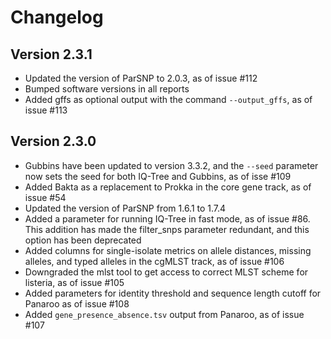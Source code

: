 
# Changelog

## Version 2.3.1
- Updated the version of ParSNP to 2.0.3, as of issue #112
- Bumped software versions in all reports
- Added gffs as optional output with the command `--output_gffs`, as of issue #113


## Version 2.3.0
- Gubbins have been updated to version 3.3.2, and the `--seed` parameter now sets the seed for both IQ-Tree and Gubbins, as of isse #109
- Added Bakta as a replacement to Prokka in the core gene track, as of issue #54
- Updated the version of ParSNP from 1.6.1 to 1.7.4
- Added a parameter for running IQ-Tree in fast mode, as of issue #86. This addition has made the filter_snps parameter redundant, and this option has been deprecated
- Added columns for single-isolate metrics on allele distances, missing alleles, and typed alleles in the cgMLST track, as of issue #106
- Downgraded the mlst tool to get access to correct MLST scheme for listeria, as of issue #105
- Added parameters for identity threshold and sequence length cutoff for Panaroo as of issue #108
- Added `gene_presence_absence.tsv` output from Panaroo, as of issue #107
